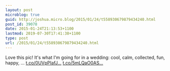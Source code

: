 ```yaml
---
layout: post
microblog: true
guid: http://joshua.micro.blog/2015/01/24/t558930679879434240.html
post_id: 39078
date: 2015-01-24T21:13:53+1100
lastmod: 2019-07-30T17:41:38+1100
type: post
url: /2015/01/24/t558930679879434240.html
---
```

Love this pic! It's what I'm going for in a wedding: cool, calm, collected, fun, happy, ... [t.co/0UVpPIafJ...](http://t.co/0UVpPIafJU) [t.co/5mLQaO0AS...](http://t.co/5mLQaO0ASu)
